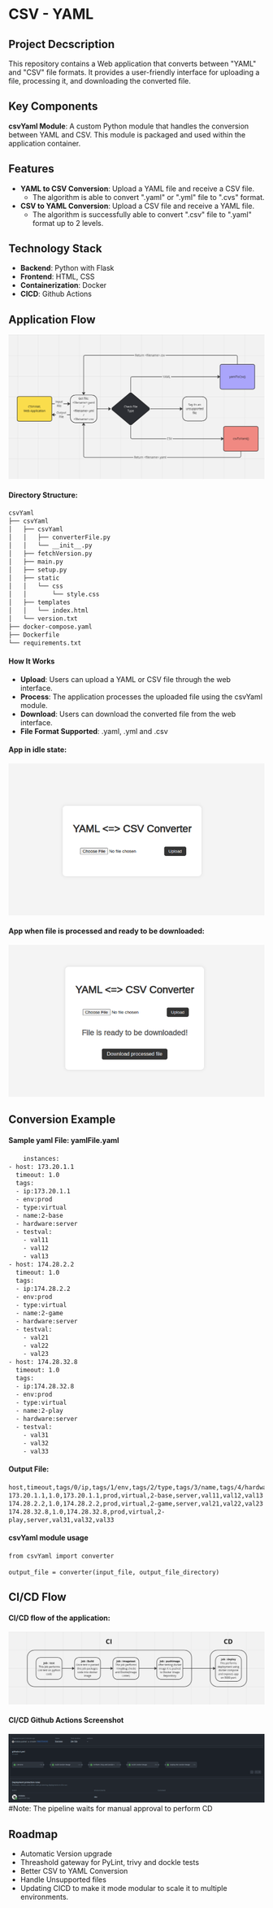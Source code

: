 # CSV - YAML

## Project Decscription
This repository contains a Web application that converts between "YAML" and "CSV" file formats. It provides a user-friendly interface for uploading a file, processing it, and downloading the converted file.

## Key Components
**csvYaml Module**: A custom Python module that handles the conversion between YAML and CSV. This module is packaged and used within the application container.

## Features
- **YAML to CSV Conversion**: Upload a YAML file and receive a CSV file.
    - The algorithm is able to convert ".yaml" or ".yml" file to ".cvs" format.
- **CSV to YAML Conversion**: Upload a CSV file and receive a YAML file.
    - The algorithm is successfully able to convert ".csv" file to ".yaml" format up to 2 levels.

## Technology Stack
- **Backend**: Python with Flask
- **Frontend**: HTML, CSS
- **Containerization**: Docker
- **CICD**: Github Actions

## Application Flow
![App - Idle](./readme-asset/appFlow.png)

#### Directory Structure:
```
csvYaml
├── csvYaml
│   ├── csvYaml
│   │   ├── converterFile.py
│   │   └── __init__.py
│   ├── fetchVersion.py
│   ├── main.py
│   ├── setup.py
│   ├── static
│   │   └── css
│   │       └── style.css
│   ├── templates
│   │   └── index.html
│   └── version.txt
├── docker-compose.yaml
├── Dockerfile
└── requirements.txt
```

#### How It Works
- **Upload**: Users can upload a YAML or CSV file through the web interface.
- **Process**: The application processes the uploaded file using the csvYaml module.
- **Download**: Users can download the converted file from the web interface.
- **File Format Supported**: .yaml, .yml and .csv

#### App in idle state:
![App - Idle](./readme-asset/appIdle.png)

#### App when file is processed and ready to be downloaded:
![App - Processed](./readme-asset/appProcessed.png)

## Conversion Example

#### Sample yaml File: yamlFile.yaml
```
    instances:
- host: 173.20.1.1
  timeout: 1.0
  tags:
  - ip:173.20.1.1
  - env:prod
  - type:virtual
  - name:2-base
  - hardware:server
  - testval:
    - val11
    - val12
    - val13
- host: 174.28.2.2
  timeout: 1.0
  tags:
  - ip:174.28.2.2
  - env:prod
  - type:virtual
  - name:2-game
  - hardware:server
  - testval:
    - val21
    - val22
    - val23
- host: 174.28.32.8
  timeout: 1.0
  tags:
  - ip:174.28.32.8
  - env:prod
  - type:virtual
  - name:2-play
  - hardware:server
  - testval:
    - val31
    - val32
    - val33
```

#### Output File:
```
host,timeout,tags/0/ip,tags/1/env,tags/2/type,tags/3/name,tags/4/hardware,tags/5/testval/0,tags/5/testval/1,tags/5/testval/2
173.20.1.1,1.0,173.20.1.1,prod,virtual,2-base,server,val11,val12,val13
174.28.2.2,1.0,174.28.2.2,prod,virtual,2-game,server,val21,val22,val23
174.28.32.8,1.0,174.28.32.8,prod,virtual,2-play,server,val31,val32,val33
```

#### csvYaml module usage
```
from csvYaml import converter

output_file = converter(input_file, output_file_directory)

```

## CI/CD Flow

#### CI/CD flow of the application:
![App - Idle](./readme-asset/cicdFlowchart.png)

#### CI/CD Github Actions Screenshot
![App - Idle](./readme-asset/cicdGithub.png)
#Note: The pipeline waits for manual approval to perform CD

## Roadmap
- Automatic Version upgrade
- Threashold gateway for PyLint, trivy and dockle tests
- Better CSV to YAML Conversion
- Handle Unsupported files
- Updating CICD to make it mode modular to scale it to multiple environments.

